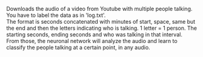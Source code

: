 Downloads the audio of a video from Youtube with multiple people talking. <br>
You have to label the data as in 'log.txt'. <br>
The format is seconds concatenated with minutes of start, space, same but the end and then the letters indicating who 
is talking. 1 letter = 1 person.
The starting seconds, ending seconds and who was talking in that interval. <br>
From those, the neuronal network will analyze the audio and learn to classify the people talking at a certain point,
in any audio. <br>